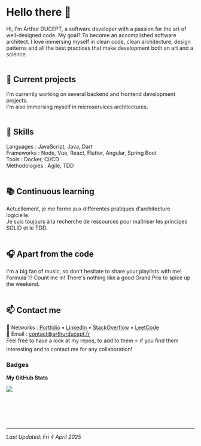 # Hello there 👋
Hi, I'm Arthur DUCEPT, a software developer with a passion for the art of well-designed code. My goal? To become an accomplished software architect. I love immersing myself in clean code, clean architecture, design patterns and all the best practices that make development both an art and a science.
<br><br>

## 🔭 Current projects

I'm currently working on several backend and frontend development projects.  
I'm also immersing myself in microservices architectures.
<br><br>

## 🌱 Skills

Languages : JavaScript, Java, Dart  
Frameworks : Node, Vue, React, Flutter, Angular, Spring Boot  
Tools : Docker, CI/CD  
Methodologies : Agile, TDD
<br><br>

## 📚 Continuous learning

Actuellement, je me forme aux différentes pratiques d'architecture logicielle.  
Je suis toujours à la recherche de ressources pour maîtriser les principes SOLID et le TDD.
<br><br>

## 🎧 Apart from the code

I'm a big fan of music, so don't hesitate to share your playlists with me!  
Formula 1? Count me in! There's nothing like a good Grand Prix to spice up the weekend.
<br><br>

## 📫 Contact me

🔗 Networks : [Portfolio](https://arthurducept.fr) • [LinkedIn](https://www.linkedin.com/in/arthur-ducept/) • [StackOverflow](https://stackoverflow.com/users/14351523/arthur-ducept) • [LeetCode](https://leetcode.com/arthurducept/)  
📧 Email : [contact@arthurducept.fr](mailto:contact@arthurducept.fr)  
Feel free to have a look at my repos, to add to them ⭐ if you find them interesting and to contact me for any collaboration!

### Badges

<b>My GitHub Stats</b>

<a href="http://www.github.com/arthurducept"><img src="https://github-readme-streak-stats.herokuapp.com/?user=arthurducept&stroke=ffffff&background=1c1917&ring=0891b2&fire=0891b2&currStreakNum=ffffff&currStreakLabel=0891b2&sideNums=ffffff&sideLabels=ffffff&dates=ffffff&hide_border=true" /></a>

<br><br><br><br>

---
_Last Updated: Fri 4 April 2025_
